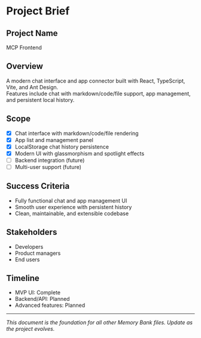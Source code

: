# Project Brief

## Project Name
MCP Frontend

## Overview
A modern chat interface and app connector built with React, TypeScript, Vite, and Ant Design.  
Features include chat with markdown/code/file support, app management, and persistent local history.

## Scope
- [x] Chat interface with markdown/code/file rendering
- [x] App list and management panel
- [x] LocalStorage chat history persistence
- [x] Modern UI with glassmorphism and spotlight effects
- [ ] Backend integration (future)
- [ ] Multi-user support (future)

## Success Criteria
- Fully functional chat and app management UI
- Smooth user experience with persistent history
- Clean, maintainable, and extensible codebase

## Stakeholders
- Developers
- Product managers
- End users

## Timeline
- MVP UI: Complete
- Backend/API: Planned
- Advanced features: Planned

---

*This document is the foundation for all other Memory Bank files. Update as the project evolves.*
